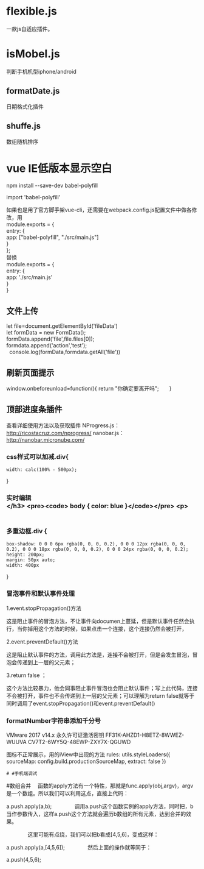 # flexible.js
一款js自适应插件。
# isMobel.js
判断手机机型iphone/android
## formatDate.js
日期格式化插件
## shuffe.js
数组随机排序
# vue IE低版本显示空白
npm install --save-dev babel-polyfill

import 'babel-polyfill'

如果也是用了官方脚手架vue-cli，还需要在webpack.config.js配置文件中做各修改，用<br>
module.exports = {  <br>
  entry: {    <br>
    app: ["babel-polyfill", "./src/main.js"]<br>
  }<br>
};<br>
替换<br>
module.exports = {<br>
    entry: {<br>
    app: './src/main.js'<br>
    }<br>
}

## 文件上传
let file=document.getElementById('fileData')<br>
   let formData = new FormData();<br>
   formData.append('file',file.files[0]);<br>
   formdata.append('action','test');<br>
   console.log(formData,formdata.getAll('file'))<br>
## 刷新页面提示
window.onbeforeunload=function(){
            return "你确定要离开吗";
        }
## 顶部进度条插件
查看详细使用方法以及获取插件
NProgress.js：http://ricostacruz.com/nprogress/
nanobar.js：http://nanobar.micronube.com/

### css样式可以加减.div{
    width: calc(100% - 500px);
}
### 实时编辑<style style="display:block" contentEditable>
            body { color: blue }
</style> <br>
### 多重边框.div {
    box-shadow: 0 0 0 6px rgba(0, 0, 0, 0.2), 0 0 0 12px rgba(0, 0, 0, 0.2), 0 0 0 18px rgba(0, 0, 0, 0.2), 0 0 0 24px rgba(0, 0, 0, 0.2);
    height: 200px;
    margin: 50px auto;
    width: 400px
}
### 冒泡事件和默认事件处理
1.event.stopPropagation()方法

这是阻止事件的冒泡方法，不让事件向documen上蔓延，但是默认事件任然会执行，当你掉用这个方法的时候，如果点击一个连接，这个连接仍然会被打开，

2.event.preventDefault()方法

这是阻止默认事件的方法，调用此方法是，连接不会被打开，但是会发生冒泡，冒泡会传递到上一层的父元素；

3.return false  ；

这个方法比较暴力，他会同事阻止事件冒泡也会阻止默认事件；写上此代码，连接不会被打开，事件也不会传递到上一层的父元素；可以理解为return false就等于同时调用了event.stopPropagation()和event.preventDefault()
### formatNumber字符串添加千分号
VMware 2017 v14.x 永久许可证激活密钥
FF31K-AHZD1-H8ETZ-8WWEZ-WUUVA
CV7T2-6WY5Q-48EWP-ZXY7X-QGUWD


图标不正常展示，用的iView中出现的方法
rules: utils.styleLoaders({
      sourceMap: config.build.productionSourceMap,
      extract: false
    })
    
    # #手机端调试
  <script src="//cdn.jsdelivr.net/npm/eruda"></script>
<script>

eruda.init();

console.log('控制台打印信息');

</script>
#数组合并
　函数的apply方法有一个特性，那就是func.apply(obj,argv)，argv是一个数组。所以我们可以利用这点，直接上代码：

a.push.apply(a,b);
　　　　调用a.push这个函数实例的apply方法，同时把，b当作参数传入，这样a.push这个方法就会遍历b数组的所有元素，达到合并的效果。

　　　　这里可能有点绕，我们可以把b看成[4,5,6]，变成这样：

a.push.apply(a,[4,5,6]);
　　　　然后上面的操作就等同于：

a.push(4,5,6);
